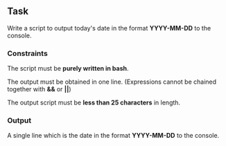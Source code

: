 ## Task

Write a script to output today's date in the format **YYYY-MM-DD** to the console.

### Constraints

The script must be **purely written in bash**.

The output must be obtained in one line. (Expressions cannot be chained together with **&&** or **||**) 

The output script must be **less than 25 characters** in length.

### Output

A single line which is the date in the format **YYYY-MM-DD** to the console.